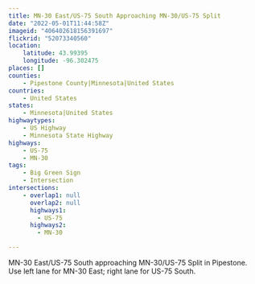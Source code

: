 ```yaml
---
title: MN-30 East/US-75 South Approaching MN-30/US-75 Split
date: "2022-05-01T11:44:58Z"
imageid: "406402618156391697"
flickrid: "52073340560"
location:
    latitude: 43.99395
    longitude: -96.302475
places: []
counties:
    - Pipestone County|Minnesota|United States
countries:
    - United States
states:
    - Minnesota|United States
highwaytypes:
    - US Highway
    - Minnesota State Highway
highways:
    - US-75
    - MN-30
tags:
    - Big Green Sign
    - Intersection
intersections:
    - overlap1: null
      overlap2: null
      highways1:
        - US-75
      highways2:
        - MN-30

---
```

MN-30 East/US-75 South approaching MN-30/US-75 Split in Pipestone.  Use left lane for MN-30 East; right lane for US-75 South.